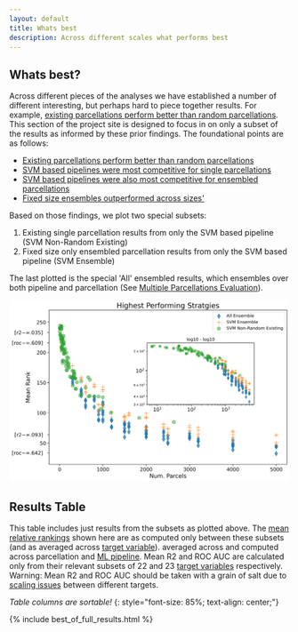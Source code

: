 ```yaml
---
layout: default
title: Whats best
description: Across different scales what performs best
---
```


## Whats best?

Across different pieces of the analyses we have established a number of different interesting, but perhaps hard to piece together results.
For example, [existing parcellations perform better than random parcellations](./base_results.html).
This section of the project site is designed to focus in on only a subset of the results as informed by these prior findings.
The foundational points are as follows:

- [Existing parcellations perform better than random parcellations](./base_results.html)
- [SVM based pipelines were most competitive for single parcellations](./by_pipeline.html)
- [SVM based pipelines were also most competitive for ensembled parcellations](./ensemble_by_pipeline.html)
- [Fixed size ensembles outperformed across sizes'](./ensemble_comparison#fixed-vs-across-sizes)

Based on those findings, we plot two special subsets:

1. Existing single parcellation results from only the SVM based pipeline (SVM Non-Random Existing)
2. Fixed size only ensembled parcellation results from only the SVM based pipeline (SVM Ensemble)

The last plotted is the special 'All' ensembled results, which ensembles
over both pipeline and parcellation (See [Multiple Parcellations Evaluation](./multiple_parcellations_setup#evaluation)).

![Best](https://raw.githubusercontent.com/sahahn/parc_scaling/master/analyze/Figures/Figure6.png)


## Results Table

This table includes just results from the subsets as plotted above. The [mean relative rankings](./results_intro#mean-rank) shown here are 
as computed only between these subsets (and as  averaged across [target variable](./variables.html)).
averaged across  and computed across parcellation and [ML pipeline](./ml_pipelines.html).
Mean R2 and ROC AUC are calculated only from their relevant subsets
of 22 and 23 [target variables](./variables.html) respectively. Warning: Mean R2 and ROC AUC should
be taken with a grain of salt due to [scaling issues](./scaling_issues.html) between different targets.

*Table columns are sortable!*
{: style="font-size: 85%; text-align: center;"}

{% include best_of_full_results.html %}